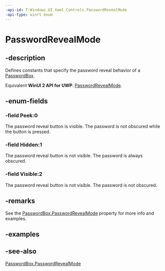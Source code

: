 ```yaml
---
-api-id: T:Windows.UI.Xaml.Controls.PasswordRevealMode
-api-type: winrt enum
---
```


<!-- Enumeration syntax
public enum Windows.UI.Xaml.Controls.PasswordRevealMode : int
-->

# PasswordRevealMode

## -description
Defines constants that specify the password reveal behavior of a [PasswordBox](passwordbox.md).

Equivalent **WinUI 2 API for UWP**: [PasswordRevealMode](/windows/winui/api/microsoft.ui.xaml.controls.passwordrevealmode).

## -enum-fields
### -field Peek:0
The password reveal button is visible. The password is not obscured while the button is pressed.

### -field Hidden:1
The password reveal button is not visible. The password is always obscured.

### -field Visible:2
The password reveal button is not visible. The password is not obscured.


## -remarks
See the [PasswordBox.PasswordRevealMode](passwordbox_passwordrevealmode.md) property for more info and examples.

## -examples

## -see-also
[PasswordBox.PasswordRevealMode](passwordbox_passwordrevealmode.md)

